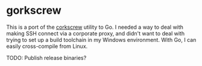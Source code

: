 # gorkscrew
This is a port of the [corkscrew](https://github.com/patpadgett/corkscrew) utility to Go. I needed a way to deal with making SSH connect via a corporate proxy, and didn't want to deal with trying to set up a build toolchain in my Windows environment. With Go, I can easily cross-compile from Linux.

TODO: Publish release binaries?
